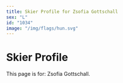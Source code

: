 ```yaml
---
title: Skier Profile for Zsofia Gottschall
sex: "L"
id: "1034"
image: "/img/flags/hun.svg" 
---
```


# Skier Profile

This page is for: Zsofia Gottschall.
    